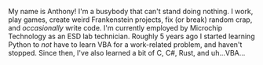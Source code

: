 My name is Anthony! I'm a busybody that can't stand doing nothing. I work, play games, create weird Frankenstein projects, fix (or break) random crap, and *occasionally* write code. I'm currently employed by Microchip Technology as an ESD lab technician. Roughly 5 years ago I started learning Python to *not* have to learn VBA for a work-related problem, and haven't stopped. Since then, I've also learned a bit of C, C#, Rust, and uh...VBA... 
